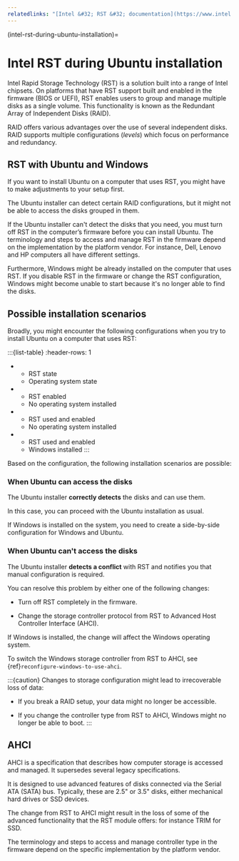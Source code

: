 ```yaml
---
relatedlinks: "[Intel &#32; RST &#32; documentation](https://www.intel.com/content/dam/support/us/en/documents/chipsets/imsm/sb/irst_user_guide.pdf), [Support &#32; for &#32; Intel® &#32; Rapid &#32; Storage &#32; Technology &#32; (Intel® &#32; RST)](http://www.intel.com/p/en_US/support/highlights/chpsts/imsm/)"
---
```


(intel-rst-during-ubuntu-installation)=
# Intel RST during Ubuntu installation

Intel Rapid Storage Technology (RST) is a solution built into a range of Intel chipsets. On platforms that have RST support built and enabled in the firmware (BIOS or UEFI), RST enables users to group and manage multiple disks as a single volume. This functionality is known as the Redundant Array of Independent Disks (RAID).

RAID offers various advantages over the use of several independent disks. RAID supports multiple configurations (*levels*) which focus on performance and redundancy.


## RST with Ubuntu and Windows

If you want to install Ubuntu on a computer that uses RST, you might have to make adjustments to your setup first.

The Ubuntu installer can detect certain RAID configurations, but it might not be able to access the disks grouped in them.

If the Ubuntu installer can't detect the disks that you need, you must turn off RST in the computer’s firmware before you can install Ubuntu. The terminology and steps to access and manage RST in the firmware depend on the implementation by the platform vendor. For instance, Dell, Lenovo and HP computers all have different settings.

Furthermore, Windows might be already installed on the computer that uses RST. If you disable RST in the firmware or change the RST configuration, Windows might become unable to start because it's no longer able to find the disks.


## Possible installation scenarios

Broadly, you might encounter the following configurations when you try to install Ubuntu on a computer that uses RST:

:::{list-table}
:header-rows: 1

* - RST state
  - Operating system state

* - RST enabled
  - No operating system installed

* - RST used and enabled
  - No operating system installed

* - RST used and enabled
  - Windows installed
:::

Based on the configuration, the following installation scenarios are possible:

### When Ubuntu can access the disks

The Ubuntu installer **correctly detects** the disks and can use them.

In this case, you can proceed with the Ubuntu installation as usual.

If Windows is installed on the system, you need to create a side-by-side configuration for Windows and Ubuntu.

### When Ubuntu can't access the disks

The Ubuntu installer **detects a conflict** with RST and notifies you that manual configuration is required.

You can resolve this problem by either one of the following changes:

* Turn off RST completely in the firmware.

* Change the storage controller protocol from RST to Advanced Host Controller Interface (AHCI).

If Windows is installed, the change will affect the Windows operating system.

To switch the Windows storage controller from RST to AHCI, see {ref}`reconfigure-windows-to-use-ahci`.

:::{caution}
Changes to storage configuration might lead to irrecoverable loss of data:

- If you break a RAID setup, your data might no longer be accessible.

- If you change the controller type from RST to AHCI, Windows might no longer be able to boot.
:::


## AHCI

AHCI is a specification that describes how computer storage is accessed and managed. It supersedes several legacy specifications.

It is designed to use advanced features of disks connected via the Serial ATA (SATA) bus. Typically, these are 2.5" or 3.5" disks, either mechanical hard drives or SSD devices.

The change from RST to AHCI might result in the loss of some of the advanced functionality that the RST module offers: for instance TRIM for SSD.

The terminology and steps to access and manage controller type in the firmware depend on the specific implementation by the platform vendor.

